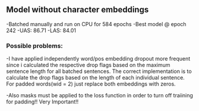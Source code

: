## Model without character embeddings

-Batched manually and run on CPU for 584 epochs
-Best model @ epoch 242
-UAS: 86.71
-LAS: 84.01

### Possible problems:

-I have applied independently word/pos embedding dropout more frequent since
i calculated the respective drop flags based on the maximum sentence length for all
 batched sentences. The correct implementation is to calculate the drop flags based
on the length of each individual sentence. For padded words(wid = 2) just replace both embeddings
with zeros. 

-Also  masks must be applied to the loss function in order to turn off traiining
for padding!! Very Important!!
